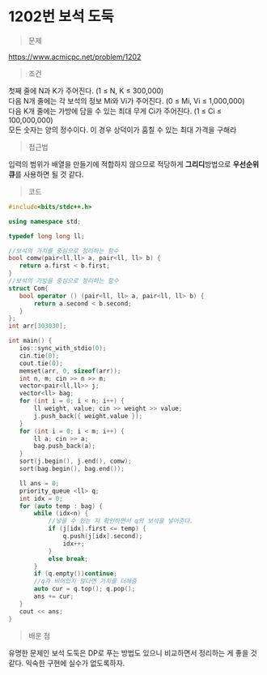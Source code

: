 # 1202번 보석 도둑

> 문제

https://www.acmicpc.net/problem/1202

> 조건

첫째 줄에 N과 K가 주어진다. (1 ≤ N, K ≤ 300,000)  
다음 N개 줄에는 각 보석의 정보 Mi와 Vi가 주어진다. (0 ≤ Mi, Vi ≤ 1,000,000)  
다음 K개 줄에는 가방에 담을 수 있는 최대 무게 Ci가 주어진다. (1 ≤ Ci ≤ 100,000,000)  
모든 숫자는 양의 정수이다. 이 경우 상덕이가 훔칠 수 있는 최대 가격을 구해라

> 접근법

입력의 범위가 배열을 만들기에 적합하지 않으므로 적당하게 **그리디**방법으로 **우선순위큐**를 사용하면 될 것 같다.

> 코드

 ``` c++
#include<bits/stdc++.h>

using namespace std;

typedef long long ll;

//보석의 가치를 중심으로 정리하는 함수
bool comw(pair<ll,ll> a, pair<ll, ll> b) {
	return a.first < b.first;
}
//보석의 가방을 중심으로 정리하는 함수
struct Com{
	bool operator () (pair<ll, ll> a, pair<ll, ll> b) {
		return a.second < b.second;
	}
};
int arr[303030];

int main() {
	ios::sync_with_stdio(0);
	cin.tie(0);
	cout.tie(0);
	memset(arr, 0, sizeof(arr));
	int n, m; cin >> n >> m;
	vector<pair<ll,ll>> j;
	vector<ll> bag;
	for (int i = 0; i < n; i++) {
		ll weight, value; cin >> weight >> value;
		j.push_back({ weight,value });
	}
	for (int i = 0; i < m; i++) {
		ll a; cin >> a;
		bag.push_back(a);
	}
	sort(j.begin(), j.end(), comw);
	sort(bag.begin(), bag.end());

	ll ans = 0;
	priority_queue <ll> q;
	int idx = 0;
	for (auto temp : bag) {
		while (idx<n) {
            //넣을 수 있는 지 확인하면서 q의 보석을 넣어준다.
			if (j[idx].first <= temp) {
				q.push(j[idx].second);
				idx++;
			}
			else break;
		}
		if (q.empty())continue;
        //q가 비어있지 않다면 가치를 더해줌
		auto cur = q.top(); q.pop();
		ans += cur;
	}
	cout << ans;
}
```

> 배운 점

유명한 문제인 보석 도둑은 DP로 푸는 방법도 있으니 비교하면서 정리하는 게 좋을 것 같다. 익숙한 구현에 실수가 없도록하자.